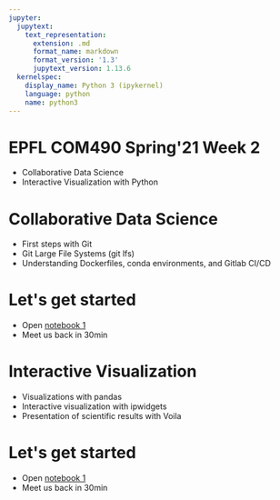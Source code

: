 ```yaml
---
jupyter:
  jupytext:
    text_representation:
      extension: .md
      format_name: markdown
      format_version: '1.3'
      jupytext_version: 1.13.6
  kernelspec:
    display_name: Python 3 (ipykernel)
    language: python
    name: python3
---
```


<!-- #region slideshow={"slide_type": "slide"} -->
# EPFL COM490 Spring'21 Week 2
* Collaborative Data Science
* Interactive Visualization with Python
<!-- #endregion -->

<!-- #region slideshow={"slide_type": "slide"} -->
# Collaborative Data Science

* First steps with Git
* Git Large File Systems (git lfs)
* Understanding Dockerfiles, conda environments, and Gitlab CI/CD
<!-- #endregion -->

<!-- #region slideshow={"slide_type": "subslide"} -->
# Let's get started
* Open [notebook 1](./DSLab_week2-1.ipynb)
* Meet us back in 30min
<!-- #endregion -->

<!-- #region slideshow={"slide_type": "slide"} -->
# Interactive Visualization
  * Visualizations with pandas
  * Interactive visualization with ipwidgets
  * Presentation of scientific results with Voila
<!-- #endregion -->

<!-- #region slideshow={"slide_type": "subslide"} -->
# Let's get started
* Open [notebook 1](./DSLab_week2-2.ipynb)
* Meet us back in 30min
<!-- #endregion -->

